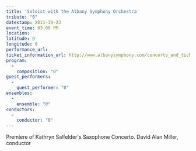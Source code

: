 ```yaml
---
title: 'Soloist with the Albany Symphony Orchestra'
tribute: "0"
datestamp: 2011-10-23
event_time: 03:00 PM
location: 
latitude: 0
longitude: 0
performance_url: 
ticket_information_url: http://www.albanysymphony.com/concerts_and_tickets/event_details.cfm?ID=69
program: 
  -
    composition: "0"
guest_performers: 
  -
    guest_performer: "0"
ensembles: 
  -
    ensemble: "0"
conductors: 
  -
    conductor: "0"
---
```

Premiere of Kathryn Salfelder's Saxophone Concerto.  David Alan Miller, conductor